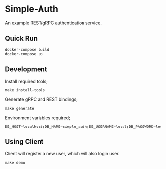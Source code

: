 # Simple-Auth

An example REST/gRPC authentication service.

## Quick Run

```
docker-compose build
docker-compose up
```

## Development

Install required tools;

```
make install-tools
```

Generate gRPC and REST bindings;

```
make generate
```

Environment variables required;

```
DB_HOST=localhost;DB_NAME=simple_auth;DB_USERNAME=local;DB_PASSWORD=local;DB_PORT=5432;DB_SSL_MODE=disable
```

## Using Client

Client will register a new user, which will also login user.
```
make demo
```
